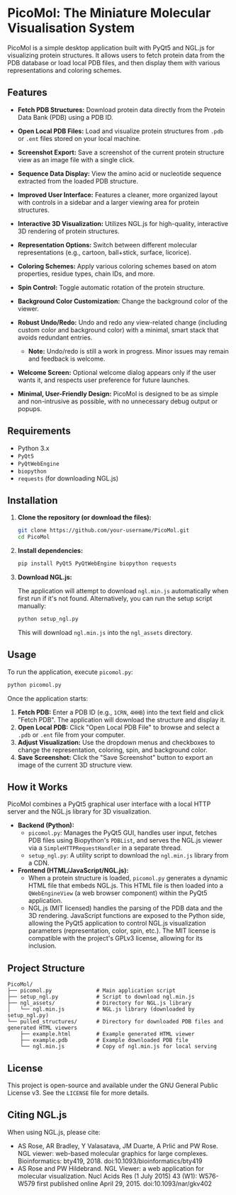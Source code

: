 # PicoMol: The Miniature Molecular Visualisation System

PicoMol is a simple desktop application built with PyQt5 and NGL.js for visualizing protein structures. It allows users to fetch protein data from the PDB database or load local PDB files, and then display them with various representations and coloring schemes.

## Features

*   **Fetch PDB Structures:** Download protein data directly from the Protein Data Bank (PDB) using a PDB ID.
*   **Open Local PDB Files:** Load and visualize protein structures from `.pdb` or `.ent` files stored on your local machine.
*   **Screenshot Export:** Save a screenshot of the current protein structure view as an image file with a single click.

*   **Sequence Data Display:** View the amino acid or nucleotide sequence extracted from the loaded PDB structure.

*   **Improved User Interface:** Features a cleaner, more organized layout with controls in a sidebar and a larger viewing area for protein structures.
*   **Interactive 3D Visualization:** Utilizes NGL.js for high-quality, interactive 3D rendering of protein structures.
*   **Representation Options:** Switch between different molecular representations (e.g., cartoon, ball+stick, surface, licorice).
*   **Coloring Schemes:** Apply various coloring schemes based on atom properties, residue types, chain IDs, and more.
*   **Spin Control:** Toggle automatic rotation of the protein structure.
*   **Background Color Customization:** Change the background color of the viewer.
*   **Robust Undo/Redo:** Undo and redo any view-related change (including custom color and background color) with a minimal, smart stack that avoids redundant entries.
    - **Note:** Undo/redo is still a work in progress. Minor issues may remain and feedback is welcome.
*   **Welcome Screen:** Optional welcome dialog appears only if the user wants it, and respects user preference for future launches.
*   **Minimal, User-Friendly Design:** PicoMol is designed to be as simple and non-intrusive as possible, with no unnecessary debug output or popups.

## Requirements

*   Python 3.x
*   `PyQt5`
*   `PyQtWebEngine`
*   `biopython`
*   `requests` (for downloading NGL.js)

## Installation

1.  **Clone the repository (or download the files):**

    ```bash
    git clone https://github.com/your-username/PicoMol.git
    cd PicoMol
    ```

2.  **Install dependencies:**

    ```bash
    pip install PyQt5 PyQtWebEngine biopython requests
    ```

3.  **Download NGL.js:**

    The application will attempt to download `ngl.min.js` automatically when first run if it's not found. Alternatively, you can run the setup script manually:

    ```bash
    python setup_ngl.py
    ```

    This will download `ngl.min.js` into the `ngl_assets` directory.

## Usage

To run the application, execute `picomol.py`:

```bash
python picomol.py
```

Once the application starts:

1.  **Fetch PDB:** Enter a PDB ID (e.g., `1CRN`, `4HHB`) into the text field and click "Fetch PDB". The application will download the structure and display it.
2.  **Open Local PDB:** Click "Open Local PDB File" to browse and select a `.pdb` or `.ent` file from your computer.
3.  **Adjust Visualization:** Use the dropdown menus and checkboxes to change the representation, coloring, spin, and background color.
4.  **Save Screenshot:** Click the "Save Screenshot" button to export an image of the current 3D structure view.

## How it Works

PicoMol combines a PyQt5 graphical user interface with a local HTTP server and the NGL.js library for 3D visualization.

*   **Backend (Python):**
    *   `picomol.py`: Manages the PyQt5 GUI, handles user input, fetches PDB files using Biopython's `PDBList`, and serves the NGL.js viewer via a `SimpleHTTPRequestHandler` in a separate thread.
    *   `setup_ngl.py`: A utility script to download the `ngl.min.js` library from a CDN.
*   **Frontend (HTML/JavaScript/NGL.js):**
    *   When a protein structure is loaded, `picomol.py` generates a dynamic HTML file that embeds NGL.js. This HTML file is then loaded into a `QWebEngineView` (a web browser component) within the PyQt5 application.
    *   NGL.js (MIT licensed) handles the parsing of the PDB data and the 3D rendering. JavaScript functions are exposed to the Python side, allowing the PyQt5 application to control NGL.js visualization parameters (representation, color, spin, etc.). The MIT license is compatible with the project's GPLv3 license, allowing for its inclusion.

## Project Structure

```
PicoMol/
├── picomol.py              # Main application script
├── setup_ngl.py            # Script to download ngl.min.js
├── ngl_assets/             # Directory for NGL.js library
│   └── ngl.min.js          # NGL.js library (downloaded by setup_ngl.py)
└── pulled_structures/      # Directory for downloaded PDB files and generated HTML viewers
    ├── example.html        # Example generated HTML viewer
    ├── example.pdb         # Example downloaded PDB file
    └── ngl.min.js          # Copy of ngl.min.js for local serving
```

## License

This project is open-source and available under the GNU General Public License v3. See the `LICENSE` file for more details.

## Citing NGL.js

When using NGL.js, please cite:

*   AS Rose, AR Bradley, Y Valasatava, JM Duarte, A Prlić and PW Rose. NGL viewer: web-based molecular graphics for large complexes. Bioinformatics: bty419, 2018. doi:10.1093/bioinformatics/bty419
*   AS Rose and PW Hildebrand. NGL Viewer: a web application for molecular visualization. Nucl Acids Res (1 July 2015) 43 (W1): W576-W579 first published online April 29, 2015. doi:10.1093/nar/gkv402
